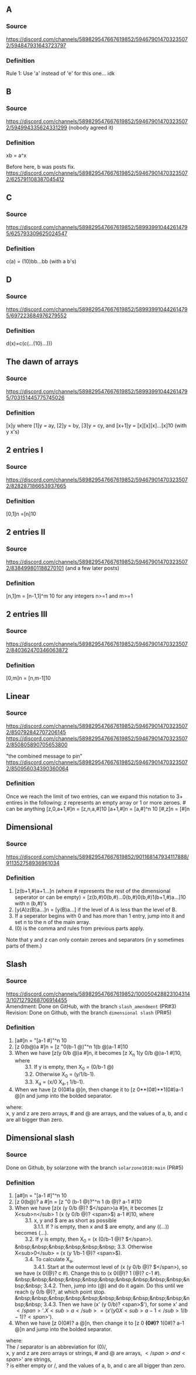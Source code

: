 ## A
### Source
https://discord.com/channels/589829547667619852/594679014703235072/594847931643723797
### Definition
Rule 1: Use 'a' instead of 'e' for this one... idk

## B
### Source
https://discord.com/channels/589829547667619852/594679014703235072/594994335624331299
(nobody agreed it)
### Definition
xb = a^x

Before here, b was posts fix.
https://discord.com/channels/589829547667619852/594679014703235072/625791108387045412

## C
### Source
https://discord.com/channels/589829547667619852/589939910442614795/625793309625024547
### Definition
c(a) = (10)bb...bb (with a b's)

## D
### Source
https://discord.com/channels/589829547667619852/589939910442614795/697223684976279552
### Definition
d(x)=c(c(...(10)...)))

## The dawn of arrays
### Source
https://discord.com/channels/589829547667619852/589939910442614795/703151445775745026
### Definition
[x]y where [1]y = ay, [2]y = by, [3]y = cy, and [x+1]y = [x][x][x]...[x]10 (with y x's)

## 2 entries I
### Source
https://discord.com/channels/589829547667619852/594679014703235072/828287186653937665
### Definition
[0,1]n =[n]10

## 2 entries II
### Source
https://discord.com/channels/589829547667619852/594679014703235072/838499801188270101
(and a few later posts)
### Definition
[n,1]m = [n-1,1]^m 10 for any integers n>=1 and m>=1

## 2 entries III
### Source
https://discord.com/channels/589829547667619852/594679014703235072/840362470346063872

### Definition
[0,m]n = [n,m-1]10

## Linear
### Source
https://discord.com/channels/589829547667619852/594679014703235072/850792842707206145
https://discord.com/channels/589829547667619852/594679014703235072/850805890705653800

"the combined message to pin"
https://discord.com/channels/589829547667619852/594679014703235072/850956034390360064

### Definition
Once we reach the limit of two entries, can we expand this notation to 3+ entires in the following:
z represents an empty array or 1 or more zeroes.
\# can be anything
[z,0,a+1,#]n = [z,n,a,#]10
[a+1,#]n = [a,#]^n 10
[#,z]n = [#]n

## Dimensional
### Source
https://discord.com/channels/589829547667619852/901168147934117888/911352758936961034

### Definition
1. [z(b+1,#)a+1...]n (where # represents the rest of the dimensional seperator or can be empty) = [z(b,#)0(b,#)...0(b,#)0(b,#)1(b+1,#)a...]10 with n (b,#)'s
2. [y(A)z(B)a...]n = [y(B)a...] if the level of A is less than the level of B.
3. If a seperator begins with 0 and has more than 1 entry, jump into it and set n to the n of the main array.
4. (0) is the comma and rules from previous parts apply.

Note that y and z can only contain zeroes and separators (in y sometimes parts of them.)

## Slash
### Source
https://discord.com/channels/589829547667619852/1000504288231043143/1071279268706914455  
Amendment: Done on GitHub, with the branch `slash_amendment` (PR#3)
Revision: Done on Github, with the branch `dimensional slash` (PR#5)

### Definition

1. [a#]n = "[a-1 #]"^n 10
2. [z 0(b@)a #]n = [z "0(b-1 @)"^n 1(b @)a-1 #]10
3. When we have [z(y 0/b @)a #]n, it becomes [z X<sub>n</sub> 1(y 0/b @)a-1 #]10, where  
&nbsp;&nbsp;&nbsp;&nbsp;&nbsp;&nbsp; 3.1. If y is empty, then X<sub>0</sub> = (0/b-1 @)  
&nbsp;&nbsp;&nbsp;&nbsp;&nbsp;&nbsp; 3.2. Otherwise X<sub>0</sub> = (y/1/b-1).  
&nbsp;&nbsp;&nbsp;&nbsp;&nbsp;&nbsp; 3.3. X<sub>a</sub> = (x/0 X<sub>a-1</sub> 1/b-1).  
4. When we have [z 0(0\#)a @]n, then change it to [z 0**(0\#)**1(0\#)a-1 @]n and jump into the bolded separator.

where:  
x, y and z are zero arrays, # and @ are arrays, and
the values of a, b, and c are all bigger than zero.


## Dimensional slash
### Source
Done on Github, by solarzone with the branch `solarzone1010:main` (PR#5)

### Definition

1. [a#]n = "[a-1 #]"^n 10
2. [z 0(b@)? a #]n = [z "0 (b-1 @)?"^n 1 (b @)? a-1 #]10
3. When we have [z(x (y 0/b @)? <span>$</span>)a #]n, it becomes [z X<sub>n</sub> 1 (x (y 0/b @)? <span>$</span>) a-1 #]10, where  
&nbsp;&nbsp;&nbsp;&nbsp;&nbsp;&nbsp; 3.1. x, y and <span>$</span> are as short as possible  
&nbsp;&nbsp;&nbsp;&nbsp;&nbsp;&nbsp;&nbsp;&nbsp;&nbsp;&nbsp;&nbsp;&nbsp; 3.1.1. If ? is empty, then x and $ are empty, and any ((...)) becomes (...).  
&nbsp;&nbsp;&nbsp;&nbsp;&nbsp;&nbsp; 3.2. If y is empty, then X<sub>0</sub> = (x (0/b-1 @)? <span>$</span>).  
&nbsp;&nbsp;&nbsp;&nbsp;&nbsp;&nbsp; 3.3. Otherwise X<sub>0</sub> = (x (y 1/b-1 @)? <span>$</span>).  
&nbsp;&nbsp;&nbsp;&nbsp;&nbsp;&nbsp; 3.4. To calculate X<sub>a</sub>,  
&nbsp;&nbsp;&nbsp;&nbsp;&nbsp;&nbsp;&nbsp;&nbsp;&nbsp;&nbsp;&nbsp;&nbsp; 3.4.1. Start at the outermost level of (x (y 0/b @)? <span>$</span>), so we have (x 0(@)? c #). Change this to (x 0(@)? 1 (@)? c-1 #).  
&nbsp;&nbsp;&nbsp;&nbsp;&nbsp;&nbsp;&nbsp;&nbsp;&nbsp;&nbsp;&nbsp;&nbsp; 3.4.2. Then, jump into (@) and do it again. Do this until we reach (y 0/b @)?, at which point stop.  
&nbsp;&nbsp;&nbsp;&nbsp;&nbsp;&nbsp;&nbsp;&nbsp;&nbsp;&nbsp;&nbsp;&nbsp; 3.4.3. Then we have (x' (y 0/b)? <span>$</span>'), for some x' and <span>$</span>'. X<sub>a</sub> = (x' (y 0 X<sub>a-1</sub> 1/b-1)? <span>$</span>').  
5. When we have [z 0(0#)? a @]n, then change it to \[z 0 **(0#)?** 1(0#)? a-1 @\]n and jump into the bolded separator.

where:  
The / separator is an abbreviation for (0)/,  
x, y and z are zero arrays or strings, # and @ are arrays, <span>$</span> and <span>$</span>' are strings,  
? is either empty or /, and the values of a, b, and c are all bigger than zero.


